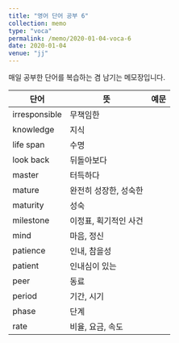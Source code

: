 ```yaml
---
title: "영어 단어 공부 6"
collection: memo
type: "voca"
permalink: /memo/2020-01-04-voca-6
date: 2020-01-04
venue: "jj"
---
```


매일 공부한 단어를 복습하는 겸 남기는 메모장입니다.

| 단어            | 뜻   |  예문                                                            |
| --------         | ------ | ------------------------------------------------------------
| irresponsible | 무책임한 |  |
| knowledge | 지식 |  |
| life span | 수명 |  |
| look back | 뒤돌아보다 |  |
| master | 터득하다 |  |
| mature | 완전히 성장한, 성숙한 |  |
| maturity | 성숙 |  |
| milestone | 이정표, 획기적인 사건 |  |
| mind | 마음, 정신 |  |
| patience | 인내, 참을성 |  |
| patient | 인내심이 있는 |  |
| peer | 동료 |  |
| period | 기간, 시기 |  |
| phase | 단계 |  |
| rate | 비율, 요금, 속도 |  |


